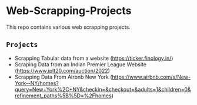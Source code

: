 # Web-Scrapping-Projects

This repo contains various web scrapping projects.

## `Projects`

- Scrapping Tabular data from a website (https://ticker.finology.in/)
- Scraping Data from an Indian Premier League Website (https://www.iplt20.com/auction/2022)
- Scrapping Data From Airbnb New York (https://www.airbnb.com/s/New-York--NY/homes?query=New+York%2C+NY&checkin=&checkout=&adults=1&children=0&refinement_paths%5B%5D=%2Fhomes)
